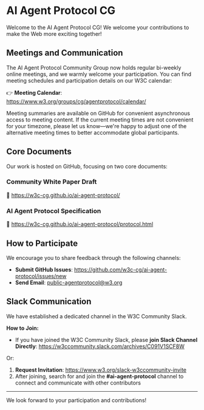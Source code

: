 # AI Agent Protocol CG

Welcome to the AI Agent Protocol CG! We welcome your contributions to make the Web more exciting together!

## Meetings and Communication

The AI Agent Protocol Community Group now holds regular bi-weekly online meetings, and we warmly welcome your participation. You can find meeting schedules and participation details on our W3C calendar:

👉 **Meeting Calendar**: https://www.w3.org/groups/cg/agentprotocol/calendar/

Meeting summaries are available on GitHub for convenient asynchronous access to meeting content. If the current meeting times are not convenient for your timezone, please let us know—we're happy to adjust one of the alternative meeting times to better accommodate global participants.

## Core Documents

Our work is hosted on GitHub, focusing on two core documents:

### Community White Paper Draft
📄 https://w3c-cg.github.io/ai-agent-protocol/

### AI Agent Protocol Specification
📜 https://w3c-cg.github.io/ai-agent-protocol/protocol.html

## How to Participate

We encourage you to share feedback through the following channels:

- **Submit GitHub Issues**: https://github.com/w3c-cg/ai-agent-protocol/issues/new
- **Send Email**: public-agentprotocol@w3.org

## Slack Communication

We have established a dedicated channel in the W3C Community Slack.

**How to Join:**

- If you have joined the W3C Community Slack, please **join Slack Channel Directly**: https://w3ccommunity.slack.com/archives/C091V1SCF8W

Or:

1. **Request Invitation**: https://www.w3.org/slack-w3ccommunity-invite
2. After joining, search for and join the **#ai-agent-protocol** channel to connect and communicate with other contributors

---

We look forward to your participation and contributions!
